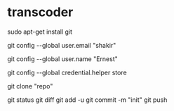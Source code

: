 # transcoder
sudo apt-get install git

git config --global user.email "shakir"

git config --global user.name "Ernest"

git config --global credential.helper store

git clone "repo"

git status
git diff
git add -u
git commit -m "init"
git push
